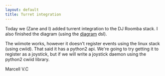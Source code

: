 ```yaml
---
layout: default
title: Turret integration
---
```


Today we (Zane and I) added turrent integration to the DJ Roomba stack.
I also finished the diagram (using the [diagram](http://projects.haskell.org/diagrams/)  dsl).

The wiimote works, however it doesn't register events using the linux stack (using cwiid).
That said it has a python2 api. We're going to try getting it to register as a joystick, but if we will write a joystick daemon using the python2 cwiid library.

Marcell V.C
